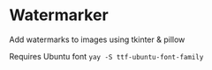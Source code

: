 # Watermarker

Add watermarks to images using tkinter & pillow

Requires Ubuntu font
`yay -S ttf-ubuntu-font-family`
